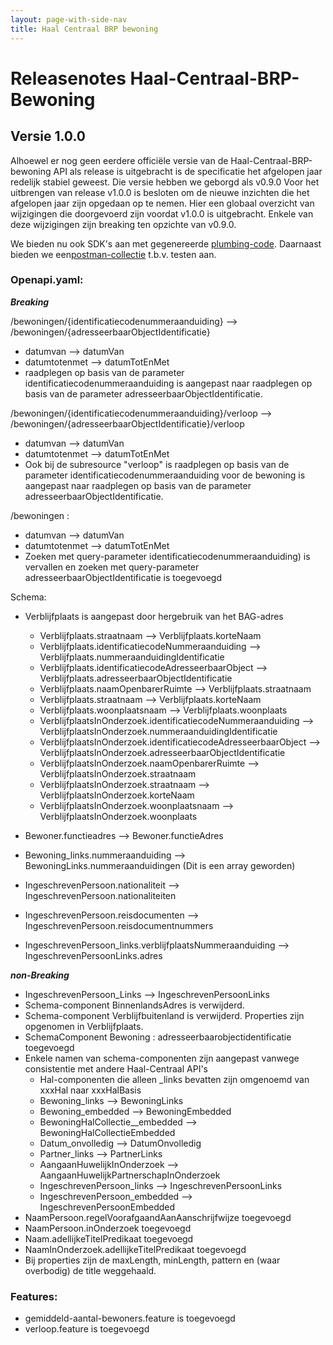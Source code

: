 ```yaml
---
layout: page-with-side-nav
title: Haal Centraal BRP bewoning
---
```


# Releasenotes Haal-Centraal-BRP-Bewoning


## Versie 1.0.0

Alhoewel er nog geen eerdere officiële versie van de Haal-Centraal-BRP-bewoning API als release is uitgebracht is de specificatie het afgelopen jaar redelijk stabiel geweest. Die versie hebben we geborgd als v0.9.0
Voor het uitbrengen van release v1.0.0 is besloten om de nieuwe inzichten die het afgelopen jaar zijn opgedaan op te nemen. Hier een globaal overzicht van wijzigingen die doorgevoerd zijn voordat v1.0.0 is uitgebracht. Enkele van deze wijzigingen zijn breaking ten opzichte van v0.9.0.

We bieden nu ook SDK's aan met gegenereerde [plumbing-code](./code).
Daarnaast bieden we een[postman-collectie](./test) t.b.v. testen aan.

### Openapi.yaml:

_**Breaking**_

/bewoningen/{identificatiecodenummeraanduiding} --> /bewoningen/{adresseerbaarObjectIdentificatie}
- datumvan --> datumVan
- datumtotenmet --> datumTotEnMet
- raadplegen op basis van de parameter identificatiecodenummeraanduiding is aangepast naar raadplegen op basis van de parameter adresseerbaarObjectIdentificatie.

/bewoningen/{identificatiecodenummeraanduiding}/verloop --> /bewoningen/{adresseerbaarObjectIdentificatie}/verloop
- datumvan --> datumVan
- datumtotenmet --> datumTotEnMet
- Ook bij de subresource "verloop" is raadplegen op basis van de parameter identificatiecodenummeraanduiding voor de bewoning is aangepast naar raadplegen op basis van de parameter adresseerbaarObjectIdentificatie.

/bewoningen :
- datumvan --> datumVan
- datumtotenmet --> datumTotEnMet
- Zoeken met query-parameter identificatiecodenummeraanduiding) is vervallen en zoeken met query-parameter adresseerbaarObjectIdentificatie is toegevoegd


Schema:

- Verblijfplaats is aangepast door hergebruik van het BAG-adres
  - Verblijfplaats.straatnaam --> Verblijfplaats.korteNaam
  - Verblijfplaats.identificatiecodeNummeraanduiding --> Verblijfplaats.nummeraanduidingIdentificatie
  - Verblijfplaats.identificatiecodeAdresseerbaarObject --> Verblijfplaats.adresseerbaarObjectIdentificatie
  - Verblijfplaats.naamOpenbarerRuimte --> Verblijfplaats.straatnaam
  - Verblijfplaats.straatnaam --> Verblijfplaats.korteNaam
  - Verblijfplaats.woonplaatsnaam --> Verblijfplaats.woonplaats
  - VerblijfplaatsInOnderzoek.identificatiecodeNummeraanduiding --> VerblijfplaatsInOnderzoek.nummeraanduidingIdentificatie
  - VerblijfplaatsInOnderzoek.identificatiecodeAdresseerbaarObject --> VerblijfplaatsInOnderzoek.adresseerbaarObjectIdentificatie
  - VerblijfplaatsInOnderzoek.naamOpenbarerRuimte --> VerblijfplaatsInOnderzoek.straatnaam
  - VerblijfplaatsInOnderzoek.straatnaam --> VerblijfplaatsInOnderzoek.korteNaam
  - VerblijfplaatsInOnderzoek.woonplaatsnaam --> VerblijfplaatsInOnderzoek.woonplaats


- Bewoner.functieadres --> Bewoner.functieAdres
- Bewoning_links.nummeraanduiding --> BewoningLinks.nummeraanduidingen (Dit is een array geworden)
- IngeschrevenPersoon.nationaliteit --> IngeschrevenPersoon.nationaliteiten
- IngeschrevenPersoon.reisdocumenten --> IngeschrevenPersoon.reisdocumentnummers
- IngeschrevenPersoon_links.verblijfplaatsNummeraanduiding --> IngeschrevenPersoonLinks.adres


_**non-Breaking**_
- IngeschrevenPersoon_Links --> IngeschrevenPersoonLinks
- Schema-component BinnenlandsAdres is verwijderd.
- Schema-component Verblijfbuitenland is verwijderd. Properties zijn opgenomen in Verblijfplaats.
- SchemaComponent Bewoning : adresseerbaarobjectidentificatie toegevoegd
- Enkele namen van schema-componenten zijn aangepast vanwege consistentie met andere Haal-Centraal API's
  - Hal-componenten die alleen _links bevatten zijn omgenoemd van xxxHal naar xxxHalBasis
  - Bewoning_links --> BewoningLinks
  - Bewoning_embedded --> BewoningEmbedded
  - BewoningHalCollectie__embedded --> BewoningHalCollectieEmbedded
  - Datum_onvolledig --> DatumOnvolledig
  - Partner_links --> PartnerLinks
  - AangaanHuwelijkInOnderzoek --> AangaanHuwelijkPartnerschapInOnderzoek
  - IngeschrevenPersoon_links --> IngeschrevenPersoonLinks
  - IngeschrevenPersoon_embedded --> IngeschrevenPersoonEmbedded
- NaamPersoon.regelVoorafgaandAanAanschrijfwijze toegevoegd
- NaamPersoon.inOnderzoek toegevoegd
- Naam.adellijkeTitelPredikaat toegevoegd
- NaamInOnderzoek.adellijkeTitelPredikaat toegevoegd
- Bij properties zijn de maxLength, minLength, pattern en (waar overbodig) de title weggehaald.

### Features:

- gemiddeld-aantal-bewoners.feature is toegevoegd
- verloop.feature is toegevoegd

